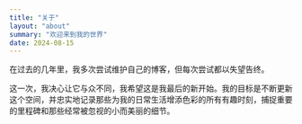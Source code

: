 ```yaml
---
title: "关于"
layout: "about"
summary: "欢迎来到我的世界"
date: 2024-08-15
---
```


在过去的几年里，我多次尝试维护自己的博客，但每次尝试都以失望告终。

这一次，我决心让它与众不同，我希望这是我最后的新开始。我的目标是不断更新这个空间，并忠实地记录那些为我的日常生活增添色彩的所有有趣时刻，捕捉重要的里程碑和那些经常被忽视的小而美丽的细节。